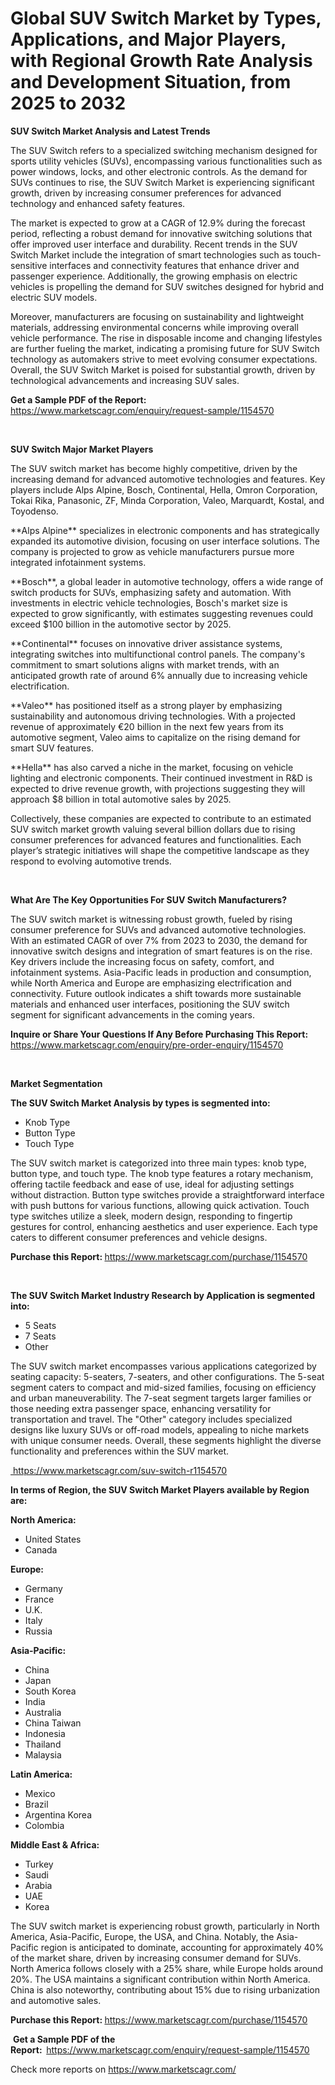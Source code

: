 <p><h1>Global SUV Switch Market by Types, Applications, and Major Players, with Regional Growth Rate Analysis and Development Situation, from 2025 to 2032</h1></p><p><strong>SUV Switch Market Analysis and Latest Trends</strong></p>
<p><p>The SUV Switch refers to a specialized switching mechanism designed for sports utility vehicles (SUVs), encompassing various functionalities such as power windows, locks, and other electronic controls. As the demand for SUVs continues to rise, the SUV Switch Market is experiencing significant growth, driven by increasing consumer preferences for advanced technology and enhanced safety features.</p><p>The market is expected to grow at a CAGR of 12.9% during the forecast period, reflecting a robust demand for innovative switching solutions that offer improved user interface and durability. Recent trends in the SUV Switch Market include the integration of smart technologies such as touch-sensitive interfaces and connectivity features that enhance driver and passenger experience. Additionally, the growing emphasis on electric vehicles is propelling the demand for SUV switches designed for hybrid and electric SUV models.</p><p>Moreover, manufacturers are focusing on sustainability and lightweight materials, addressing environmental concerns while improving overall vehicle performance. The rise in disposable income and changing lifestyles are further fueling the market, indicating a promising future for SUV Switch technology as automakers strive to meet evolving consumer expectations. Overall, the SUV Switch Market is poised for substantial growth, driven by technological advancements and increasing SUV sales.</p></p>
<p><strong>Get a Sample PDF of the Report:&nbsp;</strong> <a href="https://www.marketscagr.com/enquiry/request-sample/1154570?utm_campaign=1126&utm_medium=2&utm_source=Github&utm_content=ia&utm_term=31032025&utm_id=suv-switch">https://www.marketscagr.com/enquiry/request-sample/1154570</a></p>
<p>&nbsp;</p>
<p><strong>SUV Switch Major Market Players</strong></p>
<p><p>The SUV switch market has become highly competitive, driven by the increasing demand for advanced automotive technologies and features. Key players include Alps Alpine, Bosch, Continental, Hella, Omron Corporation, Tokai Rika, Panasonic, ZF, Minda Corporation, Valeo, Marquardt, Kostal, and Toyodenso.</p><p>**Alps Alpine** specializes in electronic components and has strategically expanded its automotive division, focusing on user interface solutions. The company is projected to grow as vehicle manufacturers pursue more integrated infotainment systems.</p><p>**Bosch**, a global leader in automotive technology, offers a wide range of switch products for SUVs, emphasizing safety and automation. With investments in electric vehicle technologies, Bosch's market size is expected to grow significantly, with estimates suggesting revenues could exceed $100 billion in the automotive sector by 2025.</p><p>**Continental** focuses on innovative driver assistance systems, integrating switches into multifunctional control panels. The company's commitment to smart solutions aligns with market trends, with an anticipated growth rate of around 6% annually due to increasing vehicle electrification.</p><p>**Valeo** has positioned itself as a strong player by emphasizing sustainability and autonomous driving technologies. With a projected revenue of approximately €20 billion in the next few years from its automotive segment, Valeo aims to capitalize on the rising demand for smart SUV features.</p><p>**Hella** has also carved a niche in the market, focusing on vehicle lighting and electronic components. Their continued investment in R&D is expected to drive revenue growth, with projections suggesting they will approach $8 billion in total automotive sales by 2025.</p><p>Collectively, these companies are expected to contribute to an estimated SUV switch market growth valuing several billion dollars due to rising consumer preferences for advanced features and functionalities. Each player’s strategic initiatives will shape the competitive landscape as they respond to evolving automotive trends.</p></p>
<p>&nbsp;</p>
<p><strong>What Are The Key Opportunities For SUV Switch Manufacturers?</strong></p>
<p><p>The SUV switch market is witnessing robust growth, fueled by rising consumer preference for SUVs and advanced automotive technologies. With an estimated CAGR of over 7% from 2023 to 2030, the demand for innovative switch designs and integration of smart features is on the rise. Key drivers include the increasing focus on safety, comfort, and infotainment systems. Asia-Pacific leads in production and consumption, while North America and Europe are emphasizing electrification and connectivity. Future outlook indicates a shift towards more sustainable materials and enhanced user interfaces, positioning the SUV switch segment for significant advancements in the coming years.</p></p>
<p><strong>Inquire or Share Your Questions If Any Before Purchasing This Report:</strong> <a href="https://www.marketscagr.com/enquiry/pre-order-enquiry/1154570?utm_campaign=1126&utm_medium=2&utm_source=Github&utm_content=ia&utm_term=31032025&utm_id=suv-switch">https://www.marketscagr.com/enquiry/pre-order-enquiry/1154570</a></p>
<p>&nbsp;</p>
<p><strong>Market Segmentation</strong></p>
<p><strong>The SUV Switch Market Analysis by types is segmented into:</strong></p>
<p><ul><li>Knob Type</li><li>Button Type</li><li>Touch Type</li></ul></p>
<p><p>The SUV switch market is categorized into three main types: knob type, button type, and touch type. The knob type features a rotary mechanism, offering tactile feedback and ease of use, ideal for adjusting settings without distraction. Button type switches provide a straightforward interface with push buttons for various functions, allowing quick activation. Touch type switches utilize a sleek, modern design, responding to fingertip gestures for control, enhancing aesthetics and user experience. Each type caters to different consumer preferences and vehicle designs.</p></p>
<p><strong>Purchase this Report:&nbsp;</strong><a href="https://www.marketscagr.com/purchase/1154570?utm_campaign=1126&utm_medium=2&utm_source=Github&utm_content=ia&utm_term=31032025&utm_id=suv-switch">https://www.marketscagr.com/purchase/1154570</a></p>
<p>&nbsp;</p>
<p><strong>The SUV Switch Market Industry Research by Application is segmented into:</strong></p>
<p><ul><li>5 Seats</li><li>7 Seats</li><li>Other</li></ul></p>
<p><p>The SUV switch market encompasses various applications categorized by seating capacity: 5-seaters, 7-seaters, and other configurations. The 5-seat segment caters to compact and mid-sized families, focusing on efficiency and urban maneuverability. The 7-seat segment targets larger families or those needing extra passenger space, enhancing versatility for transportation and travel. The "Other" category includes specialized designs like luxury SUVs or off-road models, appealing to niche markets with unique consumer needs. Overall, these segments highlight the diverse functionality and preferences within the SUV market.</p></p>
<p><a href="https://www.marketscagr.com/suv-switch-r1154570?utm_campaign=1126&utm_medium=2&utm_source=Github&utm_content=ia&utm_term=31032025&utm_id=suv-switch">&nbsp;https://www.marketscagr.com/suv-switch-r1154570</a></p>
<p><strong>In terms of Region, the SUV Switch Market Players available by Region are:</strong></p>
<p>
    <p> <strong> North America: </strong>
        <ul>
            <li>United States</li>
            <li>Canada</li>
        </ul>
        </p> 
    <p> <strong> Europe: </strong>
        <ul>
            <li>Germany</li>
            <li>France</li>
            <li>U.K.</li>
            <li>Italy</li>
            <li>Russia</li>
        </ul>
        </p> 
    <p> <strong> Asia-Pacific: </strong>
        <ul>
            <li>China</li>
            <li>Japan</li>
            <li>South Korea</li>
            <li>India</li>
            <li>Australia</li>
            <li>China Taiwan</li>
            <li>Indonesia</li>
            <li>Thailand</li>
            <li>Malaysia</li>
        </ul>
        </p> 
    <p> <strong> Latin America: </strong>
        <ul>
            <li>Mexico</li>
            <li>Brazil</li>
            <li>Argentina Korea</li>
            <li>Colombia</li>
        </ul>
        </p> 
    <p> <strong> Middle East & Africa: </strong>
        <ul>
            <li>Turkey</li>
            <li>Saudi</li>
            <li>Arabia</li>
            <li>UAE</li>
            <li>Korea</li>
        </ul>
    </p>
    </p>
<p><p>The SUV switch market is experiencing robust growth, particularly in North America, Asia-Pacific, Europe, the USA, and China. Notably, the Asia-Pacific region is anticipated to dominate, accounting for approximately 40% of the market share, driven by increasing consumer demand for SUVs. North America follows closely with a 25% share, while Europe holds around 20%. The USA maintains a significant contribution within North America. China is also noteworthy, contributing about 15% due to rising urbanization and automotive sales.</p></p>
<p><strong>Purchase this Report: </strong><a href="https://www.marketscagr.com/purchase/1154570?utm_campaign=1126&utm_medium=2&utm_source=Github&utm_content=ia&utm_term=31032025&utm_id=suv-switch">https://www.marketscagr.com/purchase/1154570</a></p>
<p>&nbsp;<strong>Get a Sample PDF of the Report:&nbsp;&nbsp;</strong><a href="https://www.marketscagr.com/enquiry/request-sample/1154570?utm_campaign=1126&utm_medium=2&utm_source=Github&utm_content=ia&utm_term=31032025&utm_id=suv-switch">https://www.marketscagr.com/enquiry/request-sample/1154570</a></p>
<p><strong></strong></p>
<p>Check more reports on <a href="https://www.marketscagr.com/?utm_campaign=1126&utm_medium=2&utm_source=Github&utm_content=ia&utm_term=31032025&utm_id=suv-switch">https://www.marketscagr.com/</a></p>